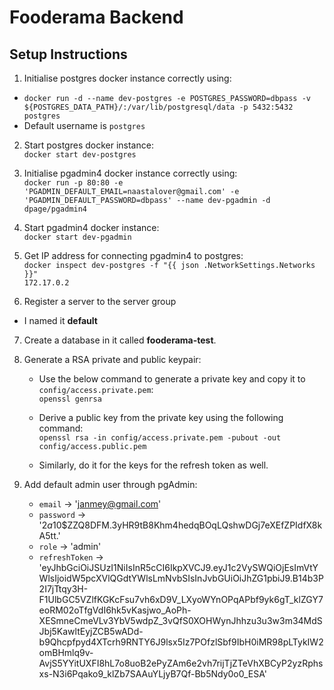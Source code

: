 # Fooderama Backend

## Setup Instructions

1. Initialise postgres docker instance correctly using:

- `docker run -d --name dev-postgres -e POSTGRES_PASSWORD=dbpass -v ${POSTGRES_DATA_PATH}/:/var/lib/postgresql/data -p 5432:5432 postgres`
- Default username is `postgres`

2. Start postgres docker instance:<br/>
   `docker start dev-postgres`

3. Initialise pgadmin4 docker instance correctly using: <br/>
   `docker run -p 80:80 -e 'PGADMIN_DEFAULT_EMAIL=naastalover@gmail.com' -e 'PGADMIN_DEFAULT_PASSWORD=dbpass' --name dev-pgadmin -d dpage/pgadmin4`

4. Start pgadmin4 docker instance:<br/>
   `docker start dev-pgadmin`

5. Get IP address for connecting pgadmin4 to postgres: <br/>
   `docker inspect dev-postgres -f "{{ json .NetworkSettings.Networks }}"`<br/>
   `172.17.0.2`

6. Register a server to the server group

- I named it **default**

7. Create a database in it called **fooderama-test**.

8. Generate a RSA private and public keypair:

   - Use the below command to generate a private key and copy it to `config/access.private.pem`:<br/>
     `openssl genrsa`

   - Derive a public key from the private key using the following command:<br/>
     `openssl rsa -in config/access.private.pem -pubout -out config/access.public.pem`

   - Similarly, do it for the keys for the refresh token as well.

9. Add default admin user through pgAdmin:
   - `email` -> 'janmey@gmail.com'
   - `password` -> '$2a$10$ZZQ8DFM.3yHR9tB8Khm4hedqBOqLQshwDGj7eXEfZPIdfX8kA5tt.'
   - `role` -> 'admin'
   - `refreshToken` -> 'eyJhbGciOiJSUzI1NiIsInR5cCI6IkpXVCJ9.eyJ1c2VySWQiOjEsImVtYWlsIjoidW5pcXVlQGdtYWlsLmNvbSIsInJvbGUiOiJhZG1pbiJ9.B14b3P2I7jTtqy3H-F1UlbGC5VZlfKGKcFsu7vh6xD9V_LXyoWYnOPqAPbf9yk6gT_klZGY7eoRM02oTfgVdI6hk5vKasjwo_AoPh-XESmneCmeVLv3YbV5wdpZ_3vQfS0XOHWynJhhzu3u3w3m34MdSJbj5KawltEyjZCB5wADd-b9Qhcpfpyd4XTcrh9RNTY6J9lsx5Iz7POfzlSbf9IbH0iMR98pLTykIW2omBHmlq9v-AvjS5YYitUXFI8hL7o8uoB2ePyZAm6e2vh7rijTjZTeVhXBCyP2yzRphsxs-N3i6Pqako9_klZb7SAAuYLjyB7Qf-Bb5Ndy0o0_ESA'
